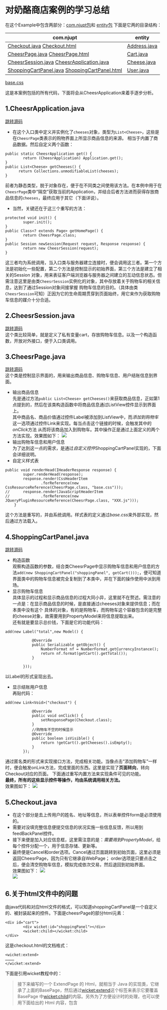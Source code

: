 # 对奶酪商店案例的学习总结
在这个Example中包含两部分：[com.njupt包](https://github.com/sky-jjw/Wicket-Study/tree/master/%E5%A5%B6%E9%85%AA%E5%95%86%E5%BA%97%E6%A1%88%E4%BE%8B/%E4%BB%A3%E7%A0%81/com.njupt)和
[entity包](https://github.com/sky-jjw/Wicket-Study/tree/master/%E5%A5%B6%E9%85%AA%E5%95%86%E5%BA%97%E6%A1%88%E4%BE%8B/%E4%BB%A3%E7%A0%81/entity)
下面是它两的目录结构：

com.njupt | entity
-------- |------
[Checkout.java](https://github.com/sky-jjw/Wicket-Study/blob/master/%E5%A5%B6%E9%85%AA%E5%95%86%E5%BA%97%E6%A1%88%E4%BE%8B/%E4%BB%A3%E7%A0%81/com.njupt/Checkout.java)  [Checkout.html](https://github.com/sky-jjw/Wicket-Study/blob/master/%E5%A5%B6%E9%85%AA%E5%95%86%E5%BA%97%E6%A1%88%E4%BE%8B/%E4%BB%A3%E7%A0%81/com.njupt/Checkout.html) | [Address.java](https://github.com/sky-jjw/Wicket-Study/blob/master/%E5%A5%B6%E9%85%AA%E5%95%86%E5%BA%97%E6%A1%88%E4%BE%8B/%E4%BB%A3%E7%A0%81/entity/Address.java)
[CheesrPage.java](https://github.com/sky-jjw/Wicket-Study/blob/master/%E5%A5%B6%E9%85%AA%E5%95%86%E5%BA%97%E6%A1%88%E4%BE%8B/%E4%BB%A3%E7%A0%81/com.njupt/CheesrPage.java)   [CheesrPage.html](https://github.com/sky-jjw/Wicket-Study/blob/master/%E5%A5%B6%E9%85%AA%E5%95%86%E5%BA%97%E6%A1%88%E4%BE%8B/%E4%BB%A3%E7%A0%81/com.njupt/CheesrPage.html) | [Cart.java](https://github.com/sky-jjw/Wicket-Study/blob/master/%E5%A5%B6%E9%85%AA%E5%95%86%E5%BA%97%E6%A1%88%E4%BE%8B/%E4%BB%A3%E7%A0%81/entity/Cart.java)
[CheesrSession.java](https://github.com/sky-jjw/Wicket-Study/blob/master/%E5%A5%B6%E9%85%AA%E5%95%86%E5%BA%97%E6%A1%88%E4%BE%8B/%E4%BB%A3%E7%A0%81/com.njupt/CheesrSession.java)   [CheesrApplication.java](https://github.com/sky-jjw/Wicket-Study/blob/master/%E5%A5%B6%E9%85%AA%E5%95%86%E5%BA%97%E6%A1%88%E4%BE%8B/%E4%BB%A3%E7%A0%81/com.njupt/CheesrApplication.java) | [Cheese.java](https://github.com/sky-jjw/Wicket-Study/blob/master/%E5%A5%B6%E9%85%AA%E5%95%86%E5%BA%97%E6%A1%88%E4%BE%8B/%E4%BB%A3%E7%A0%81/entity/Cheese.java)
[ShoppingCartPanel.java](https://github.com/sky-jjw/Wicket-Study/blob/master/%E5%A5%B6%E9%85%AA%E5%95%86%E5%BA%97%E6%A1%88%E4%BE%8B/%E4%BB%A3%E7%A0%81/com.njupt/ShoppingCartPanel.java)  [ShoppingCartPanel.html](https://github.com/sky-jjw/Wicket-Study/blob/master/%E5%A5%B6%E9%85%AA%E5%95%86%E5%BA%97%E6%A1%88%E4%BE%8B/%E4%BB%A3%E7%A0%81/com.njupt/ShoppingCartPanel.html) | [User.java](https://github.com/sky-jjw/Wicket-Study/blob/master/%E5%A5%B6%E9%85%AA%E5%95%86%E5%BA%97%E6%A1%88%E4%BE%8B/%E4%BB%A3%E7%A0%81/entity/User.java)
[base.css](https://github.com/sky-jjw/Wicket-Study/blob/master/%E5%A5%B6%E9%85%AA%E5%95%86%E5%BA%97%E6%A1%88%E4%BE%8B/%E4%BB%A3%E7%A0%81/com.njupt/base.css)  

这是本案例包括的所有代码，下面将会从CheesrApplication来着手逐步分析。  
## 1.CheesrApplication.java
[跳转源码](https://github.com/sky-jjw/Wicket-Study/blob/master/%E5%A5%B6%E9%85%AA%E5%95%86%E5%BA%97%E6%A1%88%E4%BE%8B/%E4%BB%A3%E7%A0%81/com.njupt/CheesrApplication.java)  
* 在这个入口类中定义并实例化了`cheeses`对象，类型为`List<Cheese>`，这些是在`CheesrPage`类表示的购物界面上所显示商品信息的来源。
相当于内置了商品数据。然后自定义两个函数：
```
public static CheesrApplication get() {
		return (CheesrApplication) Application.get();
}
public List<Cheese> getCheeses() {
	  return Collections.unmodifiableList(cheeses);
}
```
前者为静态类型，脱于对象存在，便于在不同类之间使用该方法。在本例中用于在`CheesrPage`类中“隔空”获取当前的Application，并结合后者方法进而获得存放商品信息的`cheeses`，最终应用于其它（下面详说）。
  
  
* 当然，关键还在于这三个重写的方法：
```
protected void init() {
		super.init();
}
public Class<? extends Page> getHomePage() {
		return CheesrPage.class;
}
public Session newSession(Request request, Response response) {
		return new CheesrSession(request);
}
```
这三者均为系统调用，当入口类与服务器建立连接时，便会调用这三者。第一个方法是初始化一些配置，第二个方法是控制显示的初始界面，第三个方法是建立了相关的Session
对象，用来表征客户端浏览器与服务器之间建立的互动信息状态。但需注意这里是由类`CheesrSession`实例化的对象，其中存放着关于购物车的相关信息，达到了通过Session对象间接掌握
购物车信息的目的。（具体由类`CheesrSession`可知）正因为它的生命周期贯穿到页面始终，用它来作为获取购物车信息的媒介十分合适。
  
    
## 2.CheesrSession.java
[跳转源码](https://github.com/sky-jjw/Wicket-Study/blob/master/%E5%A5%B6%E9%85%AA%E5%95%86%E5%BA%97%E6%A1%88%E4%BE%8B/%E4%BB%A3%E7%A0%81/com.njupt/CheesrSession.java)  
这个类比较简单，就是定义了私有变量cart，存放购物车信息。以及一个构造函数，开放对外接口，便于入口类调用。  
  
  
  
## 3.CheesrPage.java
[跳转源码](https://github.com/sky-jjw/Wicket-Study/blob/master/%E5%A5%B6%E9%85%AA%E5%95%86%E5%BA%97%E6%A1%88%E4%BE%8B/%E4%BB%A3%E7%A0%81/com.njupt/CheesrPage.java)  
这个类是控制显示界面的，用来输出商品信息、购物车信息、用户结账信息到界面。  
* 输出商品信息  
先是通过方法`public List<Cheese> getCheeses()`来获取商品信息，正如第1点提到的，然后在该类构造函数中将商品信息通过ListView控件显示到界面上。  
其中商品名、商品价值通过控件Label被添加到ListView中，而*添加到购物车*这一选项通过控件Link来实现。每当点击这个链接的时候，会触发其中的*onClick*方法
从而将该商品加入到购物车。其中操作正是通过上面定义的两个方法实现。效果图如下：
![](https://github.com/sky-jjw/Wicket-Study/blob/master/%E5%A5%B6%E9%85%AA%E5%95%86%E5%BA%97%E6%A1%88%E4%BE%8B/%E6%88%AA%E5%9B%BE/TIM%E5%9B%BE%E7%89%8720190512140005.png)
* 输出购物车信息和用户信息  
为了达到这一点的需求，是通过*自定义控件*ShoppingCartPanel实现的，下面会详细说明。
* 自定义样式表  
```
public void renderHead(IHeaderResponse response) {
		super.renderHead(response);
		response.render(CssHeaderItem
				.forReference(new CssResourceReference(CheesrPage.class, "base.css")));
//		response.render(JavaScriptHeaderItem
//				.forReference(new JQueryPluginResourceReference(CheesrPage.class, "XXX.js")));
	}
```
这个方法是重写的，并由系统调用。样式表的定义通过*base.css*来外部实现，然后通过方法载入。
## 4.ShoppingCartPanel.java
[跳转源码](https://github.com/sky-jjw/Wicket-Study/blob/master/%E5%A5%B6%E9%85%AA%E5%95%86%E5%BA%97%E6%A1%88%E4%BE%8B/%E4%BB%A3%E7%A0%81/com.njupt/ShoppingCartPanel.java)  
* 构造函数  
观察构造函数的参数，结合类CheesrPage中显示购物车信息和用户信息的方法`add(new ShoppingCartPanel("shoppingPanel", getCart()));`，便可知道
界面类中的购物车信息被完全复制到了本类中，并在下面的操作使用中派到用场。
* 显示购物车信息  
具体显示的过程和显示商品信息的过程大同小异，这里就不在赘述。需注意的一点是：在显示商品信息的时候，是直接通过cheeses对象来提供信息；而在本类中没有这个
具体的对象，有的是购物车，而购物车这个容器包含的是完整的cheese对象，故需要用到PropertyModel来将信息提取出来。  
还有就是要显示总价钱，下面是它的功能代码：
```
add(new Label("total",new Model() {

			@Override
			public Serializable getObject() {
				NumberFormat nf = NumberFormat.getCurrencyInstance();
				return nf.format(getCart().getTotal());
			}
			
		}));
```
以Label的形式呈现出去。
* 显示结账用户信息  
再贴代码：
```
add(new Link<Void>("checkout") {

			@Override
			public void onClick() {
				setResponsePage(Checkout.class);
			}
			//购物车不空的时候显示
			@Override
			public boolean isVisible() {
				return !getCart().getCheeses().isEmpty();
			}
		});
```
通过匿名类的形式来实现接口方法，完成相关功能。当像点击“添加购物车”一样时，便会触发onLink方法，完成里面的东西。这里是实现了**页面转向**，转向Checkout对应的页面。
下面通过重写内置方法来实现条件可见的功能。  
**最终，所有的这些显示控件等操作，均由系统调用相关方法。**  
效果图如下：
![](https://github.com/sky-jjw/Wicket-Study/blob/master/%E5%A5%B6%E9%85%AA%E5%95%86%E5%BA%97%E6%A1%88%E4%BE%8B/%E6%88%AA%E5%9B%BE/TIM%E5%9B%BE%E7%89%8720190512140041.png)
## 5.Checkout.java
* 在这个部分是去上传用户的姓名、地址等信息，所以表单控件form是必须使用的。    
* 需要对没填完整信息便提交信息的状况实施一些信息反馈，所以用到feedBackPanel控件。  
* 接下来便是加入对应信息框，这里需注意的是：*需要用到PropertyModel*，给每个控件分配一个，用于信息存储、更新等。
* 最终便是Cancel和order选项。Cancel通过页面跳转到初始页面，这里必须是返回CheesrPage，因为只有它继承自WebPage；
order选项是只要点击之后，便会清空购物车信息，模拟完成依次交易，然后退回到初始界面。  
效果图如下：
![](https://github.com/sky-jjw/Wicket-Study/blob/master/%E5%A5%B6%E9%85%AA%E5%95%86%E5%BA%97%E6%A1%88%E4%BE%8B/%E6%88%AA%E5%9B%BE/TIM%E5%9B%BE%E7%89%8720190512140101.png)  
![](https://github.com/sky-jjw/Wicket-Study/blob/master/%E5%A5%B6%E9%85%AA%E5%95%86%E5%BA%97%E6%A1%88%E4%BE%8B/%E6%88%AA%E5%9B%BE/TIM%E5%9B%BE%E7%89%8720190512140151.png)  
## 6.关于html文件中的问题
由java代码和对应html文件的格式，可以知道shoppingCartPanel是一个自定义的、被封装起来的控件。下面是cheesrPage的部分html元素：
```
<div id="cart">
		<div wicket:id="shoppingPanel"></div>
		<wicket:child></wicket:child>
</div>
```
这是checkout.html的文档格式：
```
<wicket:extend>
…………
</wicket:extend>
```
下面是引用wicket教程中的：  
> 接下来编写的一个 ExtendPage 的 Html，就相当于 Java 的实现类，它继承了上面的BasePage，然后通过<wicket:extend>这个标签来表示它要覆盖 BasePage 中<wicket:child>的内容。另外为了方便设计时的处理，也可以使用下面给出的 Html 内容，包含<title>，<body>等信息，但是在输出的时候，只有<wicket:extend>中的内容是有效的，其它的内容都不会被输出  

由这些联系，便可知道具体工作原理。
## 自己的心得
* 
```
Form<Void> form = new Form<Void>("form");
		form.add(new FeedbackPanel("feedback"));
		Address address = getCart().getBillAddress();
		form.add(new TextField("name",new PropertyModel(address, "name")).setRequired(true));
		form.add(new TextField("street", new PropertyModel(address, "street")).setRequired(true));
		form.add(new TextField("zipcode", new PropertyModel(address, "zipcode")).setRequired(true));
		form.add(new TextField("city", new PropertyModel(address, "city")).setRequired(true));
 ```
 对于上面的代码，我觉得还可以这样写：
 ```
 Address address = getCart().getBillAddress();
		Form<Void> form = new Form<Void>("form",new CompoundPropertyModel(address)) {};
		form.add(new FeedbackPanel("feedback"));
		
		form.add(new TextField("name"));
		form.add(new TextField("street"));
		form.add(new TextField("zipcode"));
		form.add(new TextField("city"));
 ```
 其他均不变，其中原理不在赘述，在[此处](https://github.com/sky-jjw/Wicket-Study/blob/master/FirstExample/summary.md)有解释。
 * 对于shoppingCartPanel封装成控件，我觉得十分的好用。毕竟它的作用只是显示购物车信息即可，作为一个控件来使用十分的便利。
 * 对于这些由系统自动调用、实时更新的类、方法、控件等，还有待学习并掌握。    
 
 目前就这些了。**未完待续……**



















